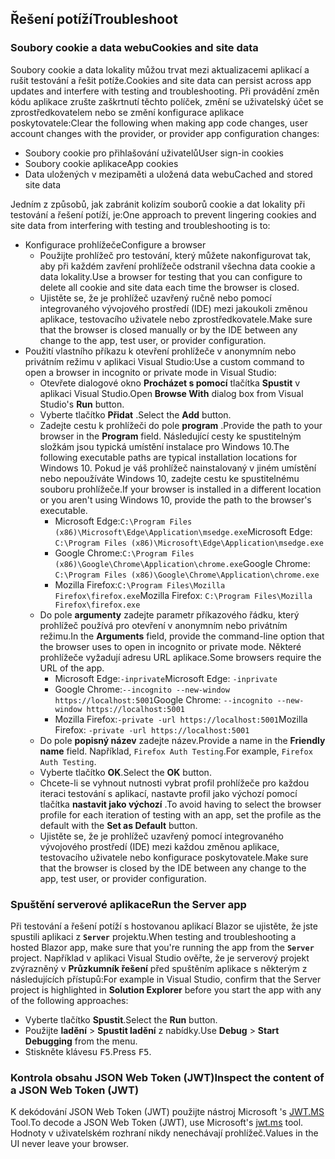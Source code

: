 ## <a name="troubleshoot"></a><span data-ttu-id="97005-101">Řešení potíží</span><span class="sxs-lookup"><span data-stu-id="97005-101">Troubleshoot</span></span>

### <a name="cookies-and-site-data"></a><span data-ttu-id="97005-102">Soubory cookie a data webu</span><span class="sxs-lookup"><span data-stu-id="97005-102">Cookies and site data</span></span>

<span data-ttu-id="97005-103">Soubory cookie a data lokality můžou trvat mezi aktualizacemi aplikací a rušit testování a řešit potíže.</span><span class="sxs-lookup"><span data-stu-id="97005-103">Cookies and site data can persist across app updates and interfere with testing and troubleshooting.</span></span> <span data-ttu-id="97005-104">Při provádění změn kódu aplikace zrušte zaškrtnutí těchto políček, změní se uživatelský účet se zprostředkovatelem nebo se změní konfigurace aplikace poskytovatele:</span><span class="sxs-lookup"><span data-stu-id="97005-104">Clear the following when making app code changes, user account changes with the provider, or provider app configuration changes:</span></span>

* <span data-ttu-id="97005-105">Soubory cookie pro přihlašování uživatelů</span><span class="sxs-lookup"><span data-stu-id="97005-105">User sign-in cookies</span></span>
* <span data-ttu-id="97005-106">Soubory cookie aplikace</span><span class="sxs-lookup"><span data-stu-id="97005-106">App cookies</span></span>
* <span data-ttu-id="97005-107">Data uložených v mezipaměti a uložená data webu</span><span class="sxs-lookup"><span data-stu-id="97005-107">Cached and stored site data</span></span>

<span data-ttu-id="97005-108">Jedním z způsobů, jak zabránit kolizím souborů cookie a dat lokality při testování a řešení potíží, je:</span><span class="sxs-lookup"><span data-stu-id="97005-108">One approach to prevent lingering cookies and site data from interfering with testing and troubleshooting is to:</span></span>

* <span data-ttu-id="97005-109">Konfigurace prohlížeče</span><span class="sxs-lookup"><span data-stu-id="97005-109">Configure a browser</span></span>
  * <span data-ttu-id="97005-110">Použijte prohlížeč pro testování, který můžete nakonfigurovat tak, aby při každém zavření prohlížeče odstranil všechna data cookie a data lokality.</span><span class="sxs-lookup"><span data-stu-id="97005-110">Use a browser for testing that you can configure to delete all cookie and site data each time the browser is closed.</span></span>
  * <span data-ttu-id="97005-111">Ujistěte se, že je prohlížeč uzavřený ručně nebo pomocí integrovaného vývojového prostředí (IDE) mezi jakoukoli změnou aplikace, testovacího uživatele nebo zprostředkovatele.</span><span class="sxs-lookup"><span data-stu-id="97005-111">Make sure that the browser is closed manually or by the IDE between any change to the app, test user, or provider configuration.</span></span>
* <span data-ttu-id="97005-112">Použití vlastního příkazu k otevření prohlížeče v anonymním nebo privátním režimu v aplikaci Visual Studio:</span><span class="sxs-lookup"><span data-stu-id="97005-112">Use a custom command to open a browser in incognito or private mode in Visual Studio:</span></span>
  * <span data-ttu-id="97005-113">Otevřete dialogové okno **Procházet s pomocí** tlačítka **Spustit** v aplikaci Visual Studio.</span><span class="sxs-lookup"><span data-stu-id="97005-113">Open **Browse With** dialog box from Visual Studio's **Run** button.</span></span>
  * <span data-ttu-id="97005-114">Vyberte tlačítko **Přidat** .</span><span class="sxs-lookup"><span data-stu-id="97005-114">Select the **Add** button.</span></span>
  * <span data-ttu-id="97005-115">Zadejte cestu k prohlížeči do pole **program** .</span><span class="sxs-lookup"><span data-stu-id="97005-115">Provide the path to your browser in the **Program** field.</span></span> <span data-ttu-id="97005-116">Následující cesty ke spustitelným složkám jsou typická umístění instalace pro Windows 10.</span><span class="sxs-lookup"><span data-stu-id="97005-116">The following executable paths are typical installation locations for Windows 10.</span></span> <span data-ttu-id="97005-117">Pokud je váš prohlížeč nainstalovaný v jiném umístění nebo nepoužíváte Windows 10, zadejte cestu ke spustitelnému souboru prohlížeče.</span><span class="sxs-lookup"><span data-stu-id="97005-117">If your browser is installed in a different location or you aren't using Windows 10, provide the path to the browser's executable.</span></span>
    * <span data-ttu-id="97005-118">Microsoft Edge:`C:\Program Files (x86)\Microsoft\Edge\Application\msedge.exe`</span><span class="sxs-lookup"><span data-stu-id="97005-118">Microsoft Edge: `C:\Program Files (x86)\Microsoft\Edge\Application\msedge.exe`</span></span>
    * <span data-ttu-id="97005-119">Google Chrome:`C:\Program Files (x86)\Google\Chrome\Application\chrome.exe`</span><span class="sxs-lookup"><span data-stu-id="97005-119">Google Chrome: `C:\Program Files (x86)\Google\Chrome\Application\chrome.exe`</span></span>
    * <span data-ttu-id="97005-120">Mozilla Firefox:`C:\Program Files\Mozilla Firefox\firefox.exe`</span><span class="sxs-lookup"><span data-stu-id="97005-120">Mozilla Firefox: `C:\Program Files\Mozilla Firefox\firefox.exe`</span></span>
  * <span data-ttu-id="97005-121">Do pole **argumenty** zadejte parametr příkazového řádku, který prohlížeč používá pro otevření v anonymním nebo privátním režimu.</span><span class="sxs-lookup"><span data-stu-id="97005-121">In the **Arguments** field, provide the command-line option that the browser uses to open in incognito or private mode.</span></span> <span data-ttu-id="97005-122">Některé prohlížeče vyžadují adresu URL aplikace.</span><span class="sxs-lookup"><span data-stu-id="97005-122">Some browsers require the URL of the app.</span></span>
    * <span data-ttu-id="97005-123">Microsoft Edge:`-inprivate`</span><span class="sxs-lookup"><span data-stu-id="97005-123">Microsoft Edge: `-inprivate`</span></span>
    * <span data-ttu-id="97005-124">Google Chrome:`--incognito --new-window https://localhost:5001`</span><span class="sxs-lookup"><span data-stu-id="97005-124">Google Chrome: `--incognito --new-window https://localhost:5001`</span></span>
    * <span data-ttu-id="97005-125">Mozilla Firefox:`-private -url https://localhost:5001`</span><span class="sxs-lookup"><span data-stu-id="97005-125">Mozilla Firefox: `-private -url https://localhost:5001`</span></span>
  * <span data-ttu-id="97005-126">Do pole **popisný název** zadejte název.</span><span class="sxs-lookup"><span data-stu-id="97005-126">Provide a name in the **Friendly name** field.</span></span> <span data-ttu-id="97005-127">Například, `Firefox Auth Testing`.</span><span class="sxs-lookup"><span data-stu-id="97005-127">For example, `Firefox Auth Testing`.</span></span>
  * <span data-ttu-id="97005-128">Vyberte tlačítko **OK**.</span><span class="sxs-lookup"><span data-stu-id="97005-128">Select the **OK** button.</span></span>
  * <span data-ttu-id="97005-129">Chcete-li se vyhnout nutnosti vybrat profil prohlížeče pro každou iteraci testování s aplikací, nastavte profil jako výchozí pomocí tlačítka **nastavit jako výchozí** .</span><span class="sxs-lookup"><span data-stu-id="97005-129">To avoid having to select the browser profile for each iteration of testing with an app, set the profile as the default with the **Set as Default** button.</span></span>
  * <span data-ttu-id="97005-130">Ujistěte se, že je prohlížeč uzavřený pomocí integrovaného vývojového prostředí (IDE) mezi každou změnou aplikace, testovacího uživatele nebo konfigurace poskytovatele.</span><span class="sxs-lookup"><span data-stu-id="97005-130">Make sure that the browser is closed by the IDE between any change to the app, test user, or provider configuration.</span></span>

### <a name="run-the-server-app"></a><span data-ttu-id="97005-131">Spuštění serverové aplikace</span><span class="sxs-lookup"><span data-stu-id="97005-131">Run the Server app</span></span>

<span data-ttu-id="97005-132">Při testování a řešení potíží s hostovanou aplikací Blazor se ujistěte, že jste spustili aplikaci z **`Server`** projektu.</span><span class="sxs-lookup"><span data-stu-id="97005-132">When testing and troubleshooting a hosted Blazor app, make sure that you're running the app from the **`Server`** project.</span></span> <span data-ttu-id="97005-133">Například v aplikaci Visual Studio ověřte, že je serverový projekt zvýrazněný v **Průzkumník řešení** před spuštěním aplikace s některým z následujících přístupů:</span><span class="sxs-lookup"><span data-stu-id="97005-133">For example in Visual Studio, confirm that the Server project is highlighted in **Solution Explorer** before you start the app with any of the following approaches:</span></span>

* <span data-ttu-id="97005-134">Vyberte tlačítko **Spustit**.</span><span class="sxs-lookup"><span data-stu-id="97005-134">Select the **Run** button.</span></span>
* <span data-ttu-id="97005-135">Použijte **ladění**  >  **Spustit ladění** z nabídky.</span><span class="sxs-lookup"><span data-stu-id="97005-135">Use **Debug** > **Start Debugging** from the menu.</span></span>
* <span data-ttu-id="97005-136">Stiskněte klávesu <kbd>F5</kbd>.</span><span class="sxs-lookup"><span data-stu-id="97005-136">Press <kbd>F5</kbd>.</span></span>

### <a name="inspect-the-content-of-a-json-web-token-jwt"></a><span data-ttu-id="97005-137">Kontrola obsahu JSON Web Token (JWT)</span><span class="sxs-lookup"><span data-stu-id="97005-137">Inspect the content of a JSON Web Token (JWT)</span></span>

<span data-ttu-id="97005-138">K dekódování JSON Web Token (JWT) použijte nástroj Microsoft 's [JWT.MS](https://jwt.ms/) Tool.</span><span class="sxs-lookup"><span data-stu-id="97005-138">To decode a JSON Web Token (JWT), use Microsoft's [jwt.ms](https://jwt.ms/) tool.</span></span> <span data-ttu-id="97005-139">Hodnoty v uživatelském rozhraní nikdy nenechávají prohlížeč.</span><span class="sxs-lookup"><span data-stu-id="97005-139">Values in the UI never leave your browser.</span></span>
